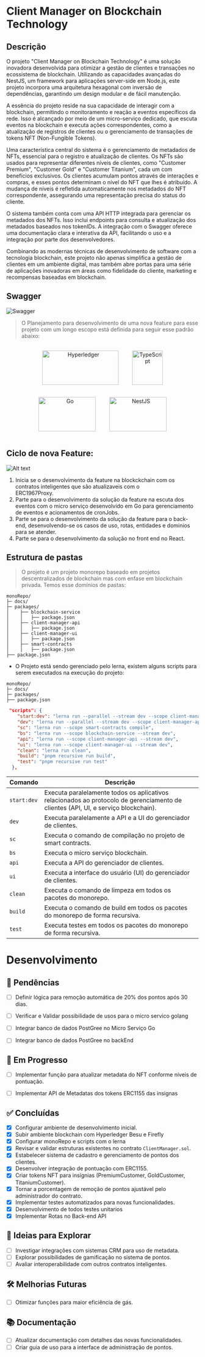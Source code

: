 # Client Manager on Blockchain Technology 

## Descrição

O projeto "Client Manager on Blockchain Technology" é uma solução inovadora desenvolvida para otimizar a gestão de clientes e transações no ecossistema de blockchain. Utilizando as capacidades avançadas do NestJS, um framework para aplicações server-side em Node.js, este projeto incorpora uma arquitetura hexagonal com inversão de dependências, garantindo um design modular e de fácil manutenção.

A essência do projeto reside na sua capacidade de interagir com a blockchain, permitindo o monitoramento e reação a eventos específicos da rede. Isso é alcançado por meio de um micro-serviço dedicado, que escuta eventos na blockchain e executa ações correspondentes, como a atualização de registros de clientes ou o gerenciamento de transações de tokens NFT (Non-Fungible Tokens).

Uma característica central do sistema é o gerenciamento de metadados de NFTs, essencial para o registro e atualização de clientes. Os NFTs são usados para representar diferentes níveis de clientes, como "Customer Premium", "Customer Gold" e "Customer Titanium", cada um com benefícios exclusivos. Os clientes acumulam pontos através de interações e compras, e esses pontos determinam o nível do NFT que lhes é atribuído. A mudança de níveis é refletida automaticamente nos metadados do NFT correspondente, assegurando uma representação precisa do status do cliente.

O sistema também conta com uma API HTTP integrada para gerenciar os metadados dos NFTs. Isso inclui endpoints para consulta e atualização dos metadados baseados nos tokenIDs. A integração com o Swagger oferece uma documentação clara e interativa da API, facilitando o uso e a integração por parte dos desenvolvedores.

Combinando as modernas técnicas de desenvolvimento de software com a tecnologia blockchain, este projeto não apenas simplifica a gestão de clientes em um ambiente digital, mas também abre portas para uma série de aplicações inovadoras em áreas como fidelidade do cliente, marketing e recompensas baseadas em blockchain.


## Swagger 
![Swagger](docs/images/swagger-v1.png)

> O Planejamento para desenvolvimento de uma nova feature para esse projeto com um longo escopo está definida para seguir esse padrão abaixo: 

<div style="text-align: center;">
  <img src="https://raw.githubusercontent.com/hyperledger/firefly/main/images/hyperledger_firefly_logo.png" alt="Hyperledger" style="width: 200px; height: 90px; margin: 1rem;">
  <img src="https://github.com/remojansen/logo.ts/raw/master/ts.png" alt="TypeScript" style="width: 80px; height: 90px; margin: 1rem;">
  <img src="https://github.com/rfyiamcool/golang_logo/raw/master/png/golang_58.png" alt="Go" style="width: 150px; height: 90px; margin: 1rem;">
  <img src="https://nestjs.com/img/logo-small.svg" alt="NestJS" style="width: 150px; height: 90px; margin: 1rem;">
</div>


## Ciclo de nova Feature: 

![Alt text](docs/images/plainning.png)

1. Inicia se o desenvolvimento da feature na blockckchain com os contratos inteligentes que são atualizaveis com o  
ERC1967Proxy.
1. Parte para o desenvolvimento da solução da feature na escuta dos eventos com o micro serviço desenvolvido em Go para gerenciamento de eventos e acionamentos de cronJobs. 
2. Parte se para o desenvolvimento da solução da feature para o back-end, desenvolvendo-se os casos de uso, rotas, entidades e dominios para se atender. 
3. Parte se para o desenvolvimento da solução no front end no React. 


## Estrutura de pastas
> O projeto é um projeto monorepo baseado em projetos descentralizados de blockchain mas com enfase em blockchain privada. 
> Temos esse domínios de pastas: 

```log
monoRepo/
├─ docs/
├─ packages/
│    ├── blockchain-service
│    │   ├── package.json
│    ├── client-manager-api
│    │   ├── package.json
│    ├── client-manager-ui
│    │   ├── package.json
│    ├── smart-contracts
│    │   ├── package.json
├── package.json
```
- O Projeto está sendo gerenciado pelo lerna, existem alguns scripts para serem executados na execução do projeto: 

```file
monoRepo/
├─ docs/
├─ packages/
├── package.json
```

```json
 "scripts": {
    "start:dev": "lerna run --parallel --stream dev --scope client-manager-api --scope client-manager-ui --scope blockchain-service",
    "dev": "lerna run --parallel --stream dev --scope client-manager-api --scope client-manager-ui",
    "sc": "lerna run --scope smart-contracts compile",
    "bs": "lerna run --scope blockchain-service --stream dev",
    "api": "lerna run --scope client-manager-api --stream dev",
    "ui": "lerna run --scope client-manager-ui --stream dev",
    "clean": "lerna run clean",
    "build": "pnpm recursive run build",
    "test": "pnpm recursive run test"
  },
```

| Comando      | Descrição                                                                                               |
|--------------|---------------------------------------------------------------------------------------------------------|
| `start:dev`  | Executa paralelamente todos os aplicativos relacionados ao protocolo de gerenciamento de clientes (API, UI, e serviço blockchain). |
| `dev`        | Executa paralelamente a API e a UI do gerenciador de clientes.                                          |
| `sc`         | Executa o comando de compilação no projeto de smart contracts.                                         |
| `bs`         | Executa o micro serviço blockchain.                                                                           |
| `api`        | Executa a API do gerenciador de clientes.                                                               |
| `ui`         | Executa a interface do usuário (UI) do gerenciador de clientes.                                         |
| `clean`      | Executa o comando de limpeza em todos os pacotes do monorepo.                                           |
| `build`      | Executa o comando de build em todos os pacotes do monorepo de forma recursiva.                          |
| `test`       | Executa testes em todos os pacotes do monorepo de forma recursiva.                                      |


# Desenvolvimento

## 📌 Pendências
- [ ] Definir lógica para remoção automática de 20% dos pontos após 30 dias.

- [ ] Verificar e Validar possibilidade de usos para o micro servico golang 
- [ ] Integrar banco de dados PostGree no Micro Serviço Go
- [ ] Integrar banco de dados PostGree no backEnd



## 🚀 Em Progresso
- [ ] Implementar função para atualizar metadata do NFT conforme níveis de pontuação.
- [ ] Implementar API de Metadatas dos tokens ERC1155 das insignas 


## ✅ Concluídas
- [x] Configurar ambiente de desenvolvimento inicial.
- [x] Subir ambiente blockchain com Hyperledger Besu e Firefly
- [x] Configurar monoRepo e scripts com o lerna
- [x] Revisar e validar estruturas existentes no contrato `ClientManager.sol`.
- [x] Estabelecer sistema de cadastro e gerenciamento de pontos dos clientes.
- [x] Desenvolver integração de pontuação com ERC1155.
- [x] Criar tokens NFT para insígnias (PremiumCustomer, GoldCustomer, TitaniumCustomer).
- [x] Tornar a porcentagem de remoção de pontos ajustável pelo administrador do contrato.
- [x] Implementar testes automatizados para novas funcionalidades.
- [x] Desenvolvimento de todos testes unitarios 
- [x] Implementar Rotas no Back-end API

## 🧠 Ideias para Explorar
- [ ] Investigar integrações com sistemas CRM para uso de metadata.
- [ ] Explorar possibilidades de gamificação no sistema de pontos.
- [ ] Avaliar interoperabilidade com outros contratos inteligentes.

## 🛠️ Melhorias Futuras
- [ ] Otimizar funções para maior eficiência de gás.


## 📚 Documentação
- [ ] Atualizar documentação com detalhes das novas funcionalidades.
- [ ] Criar guia de uso para a interface de administração de pontos.
